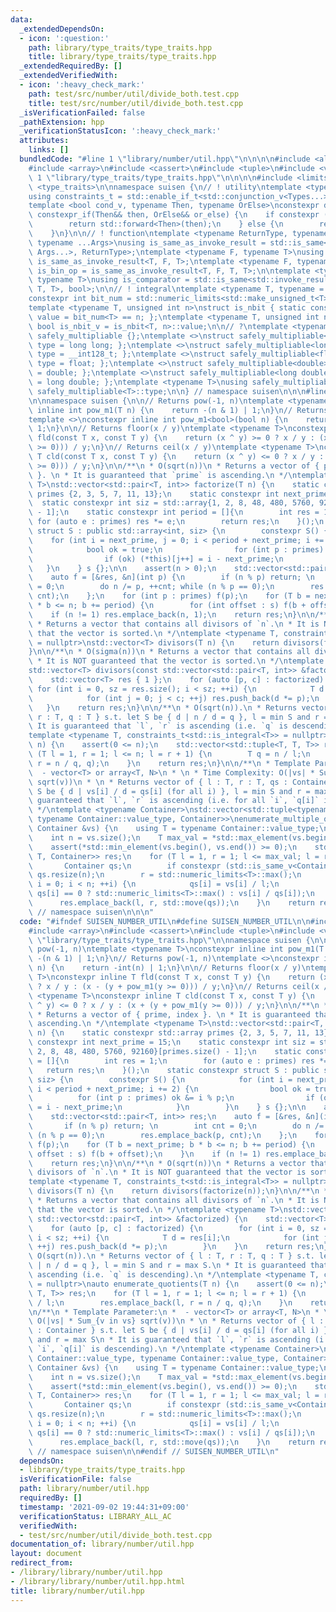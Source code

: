 ```yaml
---
data:
  _extendedDependsOn:
  - icon: ':question:'
    path: library/type_traits/type_traits.hpp
    title: library/type_traits/type_traits.hpp
  _extendedRequiredBy: []
  _extendedVerifiedWith:
  - icon: ':heavy_check_mark:'
    path: test/src/number/util/divide_both.test.cpp
    title: test/src/number/util/divide_both.test.cpp
  _isVerificationFailed: false
  _pathExtension: hpp
  _verificationStatusIcon: ':heavy_check_mark:'
  attributes:
    links: []
  bundledCode: "#line 1 \"library/number/util.hpp\"\n\n\n\n#include <algorithm>\n\
    #include <array>\n#include <cassert>\n#include <tuple>\n#include <vector>\n#line\
    \ 1 \"library/type_traits/type_traits.hpp\"\n\n\n\n#include <limits>\n#include\
    \ <type_traits>\n\nnamespace suisen {\n// ! utility\ntemplate <typename ...Types>\n\
    using constraints_t = std::enable_if_t<std::conjunction_v<Types...>, std::nullptr_t>;\n\
    template <bool cond_v, typename Then, typename OrElse>\nconstexpr decltype(auto)\
    \ constexpr_if(Then&& then, OrElse&& or_else) {\n    if constexpr (cond_v) {\n\
    \        return std::forward<Then>(then);\n    } else {\n        return std::forward<OrElse>(or_else);\n\
    \    }\n}\n\n// ! function\ntemplate <typename ReturnType, typename Callable,\
    \ typename ...Args>\nusing is_same_as_invoke_result = std::is_same<std::invoke_result_t<Callable,\
    \ Args...>, ReturnType>;\ntemplate <typename F, typename T>\nusing is_uni_op =\
    \ is_same_as_invoke_result<T, F, T>;\ntemplate <typename F, typename T>\nusing\
    \ is_bin_op = is_same_as_invoke_result<T, F, T, T>;\n\ntemplate <typename Comparator,\
    \ typename T>\nusing is_comparator = std::is_same<std::invoke_result_t<Comparator,\
    \ T, T>, bool>;\n\n// ! integral\ntemplate <typename T, typename = constraints_t<std::is_integral<T>>>\n\
    constexpr int bit_num = std::numeric_limits<std::make_unsigned_t<T>>::digits;\n\
    template <typename T, unsigned int n>\nstruct is_nbit { static constexpr bool\
    \ value = bit_num<T> == n; };\ntemplate <typename T, unsigned int n>\nstatic constexpr\
    \ bool is_nbit_v = is_nbit<T, n>::value;\n\n// ?\ntemplate <typename T>\nstruct\
    \ safely_multipliable {};\ntemplate <>\nstruct safely_multipliable<int> { using\
    \ type = long long; };\ntemplate <>\nstruct safely_multipliable<long long> { using\
    \ type = __int128_t; };\ntemplate <>\nstruct safely_multipliable<float> { using\
    \ type = float; };\ntemplate <>\nstruct safely_multipliable<double> { using type\
    \ = double; };\ntemplate <>\nstruct safely_multipliable<long double> { using type\
    \ = long double; };\ntemplate <typename T>\nusing safely_multipliable_t = typename\
    \ safely_multipliable<T>::type;\n\n} // namespace suisen\n\n\n#line 10 \"library/number/util.hpp\"\
    \n\nnamespace suisen {\n\n// Returns pow(-1, n)\ntemplate <typename T>\nconstexpr\
    \ inline int pow_m1(T n) {\n    return -(n & 1) | 1;\n}\n// Returns pow(-1, n)\n\
    template <>\nconstexpr inline int pow_m1<bool>(bool n) {\n    return -int(n) |\
    \ 1;\n}\n\n// Returns floor(x / y)\ntemplate <typename T>\nconstexpr inline T\
    \ fld(const T x, const T y) {\n    return (x ^ y) >= 0 ? x / y : (x - (y + pow_m1(y\
    \ >= 0))) / y;\n}\n// Returns ceil(x / y)\ntemplate <typename T>\nconstexpr inline\
    \ T cld(const T x, const T y) {\n    return (x ^ y) <= 0 ? x / y : (x + (y + pow_m1(y\
    \ >= 0))) / y;\n}\n\n/**\n * O(sqrt(n))\n * Returns a vector of { prime, index\
    \ }. \n * It is guaranteed that `prime` is ascending.\n */\ntemplate <typename\
    \ T>\nstd::vector<std::pair<T, int>> factorize(T n) {\n    static constexpr std::array\
    \ primes {2, 3, 5, 7, 11, 13};\n    static constexpr int next_prime = 15;\n  \
    \  static constexpr int siz = std::array{1, 2, 8, 48, 480, 5760, 92160}[primes.size()\
    \ - 1];\n    static constexpr int period = []{\n        int res = 1;\n       \
    \ for (auto e : primes) res *= e;\n        return res;\n    }();\n    static constexpr\
    \ struct S : public std::array<int, siz> {\n        constexpr S() {\n        \
    \    for (int i = next_prime, j = 0; i < period + next_prime; i += 2) {\n    \
    \            bool ok = true;\n                for (int p : primes) ok &= i % p;\n\
    \                if (ok) (*this)[j++] = i - next_prime;\n            }\n     \
    \   }\n    } s {};\n\n    assert(n > 0);\n    std::vector<std::pair<T, int>> res;\n\
    \    auto f = [&res, &n](int p) {\n        if (n % p) return; \n        int cnt\
    \ = 0;\n        do n /= p, ++cnt; while (n % p == 0);\n        res.emplace_back(p,\
    \ cnt);\n    };\n    for (int p : primes) f(p);\n    for (T b = next_prime; b\
    \ * b <= n; b += period) {\n        for (int offset : s) f(b + offset);\n    }\n\
    \    if (n != 1) res.emplace_back(n, 1);\n    return res;\n}\n\n/**\n * O(sqrt(n))\n\
    \ * Returns a vector that contains all divisors of `n`.\n * It is NOT guaranteed\
    \ that the vector is sorted.\n */\ntemplate <typename T, constraints_t<std::is_integral<T>>\
    \ = nullptr>\nstd::vector<T> divisors(T n) {\n    return divisors(factorize(n));\n\
    }\n\n/**\n * O(sigma(n))\n * Returns a vector that contains all divisors of `n`.\n\
    \ * It is NOT guaranteed that the vector is sorted.\n */\ntemplate <typename T>\n\
    std::vector<T> divisors(const std::vector<std::pair<T, int>> &factorized) {\n\
    \    std::vector<T> res { 1 };\n    for (auto [p, c] : factorized) {\n       \
    \ for (int i = 0, sz = res.size(); i < sz; ++i) {\n            T d = res[i];\n\
    \            for (int j = 0; j < c; ++j) res.push_back(d *= p);\n        }\n \
    \   }\n    return res;\n}\n\n/**\n * O(sqrt(n)).\n * Returns vector of { l : T,\
    \ r : T, q : T } s.t. let S be { d | n / d = q }, l = min S and r = max S.\n *\
    \ It is guaranteed that `l`, `r` is ascending (i.e. `q` is descending).\n */\n\
    template <typename T, constraints_t<std::is_integral<T>> = nullptr>\nauto enumerate_quotients(T\
    \ n) {\n    assert(0 <= n);\n    std::vector<std::tuple<T, T, T>> res;\n    for\
    \ (T l = 1, r = 1; l <= n; l = r + 1) {\n        T q = n / l;\n        res.emplace_back(l,\
    \ r = n / q, q);\n    }\n    return res;\n}\n\n/**\n * Template Parameter:\n *\
    \  - vector<T> or array<T, N>\n * \n * Time Complexity: O(|vs| * Sum_{v in vs}\
    \ sqrt(v))\n * \n * Returns vector of { l : T, r : T, qs : Container } s.t. let\
    \ S be { d | vs[i] / d = qs[i] (for all i) }, l = min S and r = max S\n * It is\
    \ guaranteed that `l`, `r` is ascending (i.e. for all `i`, `q[i]` is descending).\n\
    \ */\ntemplate <typename Container>\nstd::vector<std::tuple<typename Container::value_type,\
    \ typename Container::value_type, Container>>\nenumerate_multiple_quotients(const\
    \ Container &vs) {\n    using T = typename Container::value_type;\n    static_assert(std::is_integral_v<T>);\n\
    \    int n = vs.size();\n    T max_val = *std::max_element(vs.begin(), vs.end());\n\
    \    assert(*std::min_element(vs.begin(), vs.end()) >= 0);\n    std::vector<std::tuple<T,\
    \ T, Container>> res;\n    for (T l = 1, r = 1; l <= max_val; l = r + 1) {\n \
    \       Container qs;\n        if constexpr (std::is_same_v<Container, std::vector<T>>)\
    \ qs.resize(n);\n        r = std::numeric_limits<T>::max();\n        for (int\
    \ i = 0; i < n; ++i) {\n            qs[i] = vs[i] / l;\n            r = std::min(r,\
    \ qs[i] == 0 ? std::numeric_limits<T>::max() : vs[i] / qs[i]);\n        }\n  \
    \      res.emplace_back(l, r, std::move(qs));\n    }\n    return res;\n}\n\n}\
    \ // namespace suisen\n\n\n"
  code: "#ifndef SUISEN_NUMBER_UTIL\n#define SUISEN_NUMBER_UTIL\n\n#include <algorithm>\n\
    #include <array>\n#include <cassert>\n#include <tuple>\n#include <vector>\n#include\
    \ \"library/type_traits/type_traits.hpp\"\n\nnamespace suisen {\n\n// Returns\
    \ pow(-1, n)\ntemplate <typename T>\nconstexpr inline int pow_m1(T n) {\n    return\
    \ -(n & 1) | 1;\n}\n// Returns pow(-1, n)\ntemplate <>\nconstexpr inline int pow_m1<bool>(bool\
    \ n) {\n    return -int(n) | 1;\n}\n\n// Returns floor(x / y)\ntemplate <typename\
    \ T>\nconstexpr inline T fld(const T x, const T y) {\n    return (x ^ y) >= 0\
    \ ? x / y : (x - (y + pow_m1(y >= 0))) / y;\n}\n// Returns ceil(x / y)\ntemplate\
    \ <typename T>\nconstexpr inline T cld(const T x, const T y) {\n    return (x\
    \ ^ y) <= 0 ? x / y : (x + (y + pow_m1(y >= 0))) / y;\n}\n\n/**\n * O(sqrt(n))\n\
    \ * Returns a vector of { prime, index }. \n * It is guaranteed that `prime` is\
    \ ascending.\n */\ntemplate <typename T>\nstd::vector<std::pair<T, int>> factorize(T\
    \ n) {\n    static constexpr std::array primes {2, 3, 5, 7, 11, 13};\n    static\
    \ constexpr int next_prime = 15;\n    static constexpr int siz = std::array{1,\
    \ 2, 8, 48, 480, 5760, 92160}[primes.size() - 1];\n    static constexpr int period\
    \ = []{\n        int res = 1;\n        for (auto e : primes) res *= e;\n     \
    \   return res;\n    }();\n    static constexpr struct S : public std::array<int,\
    \ siz> {\n        constexpr S() {\n            for (int i = next_prime, j = 0;\
    \ i < period + next_prime; i += 2) {\n                bool ok = true;\n      \
    \          for (int p : primes) ok &= i % p;\n                if (ok) (*this)[j++]\
    \ = i - next_prime;\n            }\n        }\n    } s {};\n\n    assert(n > 0);\n\
    \    std::vector<std::pair<T, int>> res;\n    auto f = [&res, &n](int p) {\n \
    \       if (n % p) return; \n        int cnt = 0;\n        do n /= p, ++cnt; while\
    \ (n % p == 0);\n        res.emplace_back(p, cnt);\n    };\n    for (int p : primes)\
    \ f(p);\n    for (T b = next_prime; b * b <= n; b += period) {\n        for (int\
    \ offset : s) f(b + offset);\n    }\n    if (n != 1) res.emplace_back(n, 1);\n\
    \    return res;\n}\n\n/**\n * O(sqrt(n))\n * Returns a vector that contains all\
    \ divisors of `n`.\n * It is NOT guaranteed that the vector is sorted.\n */\n\
    template <typename T, constraints_t<std::is_integral<T>> = nullptr>\nstd::vector<T>\
    \ divisors(T n) {\n    return divisors(factorize(n));\n}\n\n/**\n * O(sigma(n))\n\
    \ * Returns a vector that contains all divisors of `n`.\n * It is NOT guaranteed\
    \ that the vector is sorted.\n */\ntemplate <typename T>\nstd::vector<T> divisors(const\
    \ std::vector<std::pair<T, int>> &factorized) {\n    std::vector<T> res { 1 };\n\
    \    for (auto [p, c] : factorized) {\n        for (int i = 0, sz = res.size();\
    \ i < sz; ++i) {\n            T d = res[i];\n            for (int j = 0; j < c;\
    \ ++j) res.push_back(d *= p);\n        }\n    }\n    return res;\n}\n\n/**\n *\
    \ O(sqrt(n)).\n * Returns vector of { l : T, r : T, q : T } s.t. let S be { d\
    \ | n / d = q }, l = min S and r = max S.\n * It is guaranteed that `l`, `r` is\
    \ ascending (i.e. `q` is descending).\n */\ntemplate <typename T, constraints_t<std::is_integral<T>>\
    \ = nullptr>\nauto enumerate_quotients(T n) {\n    assert(0 <= n);\n    std::vector<std::tuple<T,\
    \ T, T>> res;\n    for (T l = 1, r = 1; l <= n; l = r + 1) {\n        T q = n\
    \ / l;\n        res.emplace_back(l, r = n / q, q);\n    }\n    return res;\n}\n\
    \n/**\n * Template Parameter:\n *  - vector<T> or array<T, N>\n * \n * Time Complexity:\
    \ O(|vs| * Sum_{v in vs} sqrt(v))\n * \n * Returns vector of { l : T, r : T, qs\
    \ : Container } s.t. let S be { d | vs[i] / d = qs[i] (for all i) }, l = min S\
    \ and r = max S\n * It is guaranteed that `l`, `r` is ascending (i.e. for all\
    \ `i`, `q[i]` is descending).\n */\ntemplate <typename Container>\nstd::vector<std::tuple<typename\
    \ Container::value_type, typename Container::value_type, Container>>\nenumerate_multiple_quotients(const\
    \ Container &vs) {\n    using T = typename Container::value_type;\n    static_assert(std::is_integral_v<T>);\n\
    \    int n = vs.size();\n    T max_val = *std::max_element(vs.begin(), vs.end());\n\
    \    assert(*std::min_element(vs.begin(), vs.end()) >= 0);\n    std::vector<std::tuple<T,\
    \ T, Container>> res;\n    for (T l = 1, r = 1; l <= max_val; l = r + 1) {\n \
    \       Container qs;\n        if constexpr (std::is_same_v<Container, std::vector<T>>)\
    \ qs.resize(n);\n        r = std::numeric_limits<T>::max();\n        for (int\
    \ i = 0; i < n; ++i) {\n            qs[i] = vs[i] / l;\n            r = std::min(r,\
    \ qs[i] == 0 ? std::numeric_limits<T>::max() : vs[i] / qs[i]);\n        }\n  \
    \      res.emplace_back(l, r, std::move(qs));\n    }\n    return res;\n}\n\n}\
    \ // namespace suisen\n\n#endif // SUISEN_NUMBER_UTIL\n"
  dependsOn:
  - library/type_traits/type_traits.hpp
  isVerificationFile: false
  path: library/number/util.hpp
  requiredBy: []
  timestamp: '2021-09-02 19:44:31+09:00'
  verificationStatus: LIBRARY_ALL_AC
  verifiedWith:
  - test/src/number/util/divide_both.test.cpp
documentation_of: library/number/util.hpp
layout: document
redirect_from:
- /library/library/number/util.hpp
- /library/library/number/util.hpp.html
title: library/number/util.hpp
---
```

